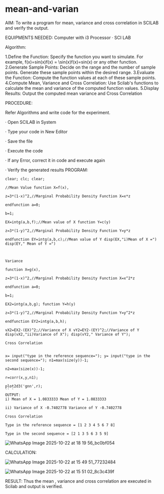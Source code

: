 # mean-and-varian
AIM:
To write a program for mean, variance and cross correlation in SCILAB and verify the output.

EQUIPMENTS NEEDED:
Computer with i3 Processor · SCI LAB

Algorithm:

1.Define the Function: Specify the function you want to simulate. For example, f(x)=sin⁡(x)f(x) = \sin(x)f(x)=sin(x) or any other function.
2.Generate Sample Points: Decide on the range and the number of sample points. Generate these sample points within the desired range.
3.Evaluate the Function: Compute the function values at each of these sample points.
4.Compute Mean, Variance and Cross Correlation: Use Scilab's functions to calculate the mean and variance of the computed function values.
5.Display Results: Output the computed mean variance and Cross Correlation

PROCEDURE:

Refer Algorithms and write code for the experiment.

· Open SCILAB in System

· Type your code in New Editor

· Save the file

· Execute the code

· If any Error, correct it in code and execute again

· Verify the generated results
PROGRAM:
```
clear; clc; clear;

//Mean Value function X=f(x),

z=3*(1-x)^2,//Marginal Probability Density Function X=x*z

endfunction a=0;

b=1;

EX=intg(a,b,f);//Mean value of X function Y=c(y)

z=3*(1-y)^2,//Marginal Probability Density Function Y=y*z

endfunction EY=intg(a,b,c);//Mean value of Y disp(EX,"i)Mean of X =") disp(EY," Mean of Y =")



Variance

function X=g(x),

z=3*(1-x)^2,//Marginal Probability Density Function X=x^2*z

endfunction a=0;

b=1;

EX2=intg(a,b,g); function Y=h(y)

z=3*(1-y)^2,//Marginal Probability Density Function Y=y^2*z

endfunction EY2=intg(a,b,h);

vX2=EX2-(EX)^2;//Variance of X vY2=EY2-(EY)^2;//Variance of Y disp(vX2,"ii)Variance of X"); disp(vY2," Variance of Y");

Cross Correlation


x= input("type in the reference sequence="); y= input("type in the second sequence="); n1=max(size(y))-1;

n2=max(size(x))-1;

r=corr(x,y,n1);

plot2d3('gnn',r);
`` `
OUTPUT:
i) Mean of X = 1.0833333 Mean of Y = 1.0833333

ii) Variance of X -0.7402778 Variance of Y -0.7402778

Cross Correlation

Type in the reference sequence = [1 2 3 4 5 6 7 8]

Type in the second sequence = [2 1 3 5 6 3 5 9]
```

![WhatsApp Image 2025-10-22 at 18 19 56_bc0bf054](https://github.com/user-attachments/assets/bb252c65-80a3-4996-9409-6ba39e4aca6b)


CALCULATION:

![WhatsApp Image 2025-10-22 at 15 49 51_77232484](https://github.com/user-attachments/assets/2666f675-6b61-41b6-b1c7-105657cc91d5)

![WhatsApp Image 2025-10-22 at 15 51 02_8c3c439f](https://github.com/user-attachments/assets/5d7d677c-7bc9-4076-a025-087b6d661707)


RESULT:
Thus the mean , variance and cross correlation are executed in Scilab and output is verified.



